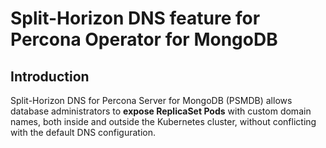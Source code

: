 # Split-Horizon DNS feature for Percona Operator for MongoDB


## Introduction

Split-Horizon DNS for Percona Server for MongoDB (PSMDB) allows database administrators to **expose ReplicaSet Pods** with custom domain names, both inside and outside the Kubernetes cluster, without conflicting with the default DNS configuration.






